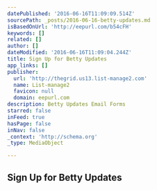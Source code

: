 ```yaml
---
datePublished: '2016-06-16T11:09:09.514Z'
sourcePath: _posts/2016-06-16-betty-updates.md
isBasedOnUrl: 'http://eepurl.com/b54cFH'
keywords: []
related: []
author: []
dateModified: '2016-06-16T11:09:04.244Z'
title: Sign Up for Betty Updates
app_links: []
publisher:
  url: 'http://thegrid.us13.list-manage2.com'
  name: List-manage2
  favicon: null
  domain: eepurl.com
description: Betty Updates Email Forms
starred: false
inFeed: true
hasPage: false
inNav: false
_context: 'http://schema.org'
_type: MediaObject

---
```

<article style=""><h1>Sign Up for Betty Updates</h1></article>